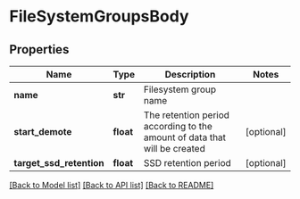 # FileSystemGroupsBody

## Properties
Name | Type | Description | Notes
------------ | ------------- | ------------- | -------------
**name** | **str** | Filesystem group name | 
**start_demote** | **float** | The retention period according to the amount of data that will be created | [optional] 
**target_ssd_retention** | **float** | SSD retention period | [optional] 

[[Back to Model list]](../README.md#documentation-for-models) [[Back to API list]](../README.md#documentation-for-api-endpoints) [[Back to README]](../README.md)

